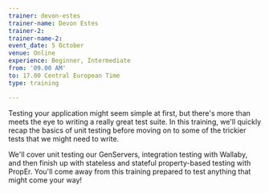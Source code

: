 ```yaml
---
trainer: devon-estes
trainer-name: Devon Estes
trainer-2: 
trainer-name-2: 
event_date: 5 October
venue: Online
experience: Beginner, Intermediate
from: '09.00 AM'
to: 17.00 Central European Time
type: training

---
```

Testing your application might seem simple at first, but there's more than meets the eye to writing a really great test suite. In this training, we'll quickly recap the basics of unit testing before moving on to some of the trickier tests that we might need to write.

We'll cover unit testing our GenServers, integration testing with Wallaby, and then finish up with stateless and stateful property-based testing with PropEr. You'll come away from this training prepared to test anything that might come your way!